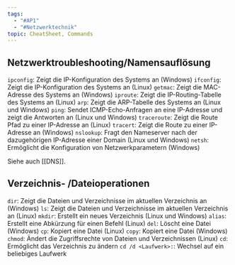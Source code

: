 ```yaml
---
tags:
  - "#AP1"
  - "#Netzwerktechnik"
topic: CheatSheet, Commands
---
```


## Netzwerktroubleshooting/Namensauflösung

`ipconfig`: Zeigt die IP-Konfiguration des Systems an (Windows)
`ifconfig`: Zeigt die IP-Konfiguration des Systems an (Linux)
`getmac`: Zeigt die MAC-Adresse des Systems an (Windows)
`iproute`: Zeigt die IP-Routing-Tabelle des Systems an (Linux)
`arp`: Zeigt die ARP-Tabelle des Systems an (Linux und Windows)
`ping`: Sendet ICMP-Echo-Anfragen an eine IP-Adresse und zeigt die Antworten an (Linux und Windows)
`traceroute`: Zeigt die Route Pfad zu einer IP-Adresse an (Linux)
`tracert`: Zeigt die Route zu einer IP-Adresse an (Windows)
`nslookup`: Fragt den Nameserver nach der dazugehörigen IP-Adresse einer Domain (Linux und Windows)
`netsh`: Ermöglicht die Konfiguration von Netzwerkparametern (Windows)

Siehe auch [[DNS]].

## Verzeichnis- /Dateioperationen
```dir```: Zeigt die Dateien und Verzeichnisse im aktuellen Verzeichnis an (Windows) 
```ls```: Zeigt die Dateien und Verzeichnisse im aktuellen Verzeichnis an (Linux) 
```mkdir```: Erstellt ein neues Verzeichnis (Linux und Windows) 
```alias```: Erstellt eine Abkürzung für einen Befehl (Linux) 
```del```: Löscht eine Datei (Windows) 
```cp```: Kopiert eine Datei (Linux) 
```copy```: Kopiert eine Datei (Windows) 
```chmod```: Ändert die Zugriffsrechte von Dateien und Verzeichnissen (Linux)
```cd```: Ermöglicht das Verzeichnis zu ändern
```cd /d <Laufwerk>:```: Wechsel auf ein beliebiges Laufwerk
